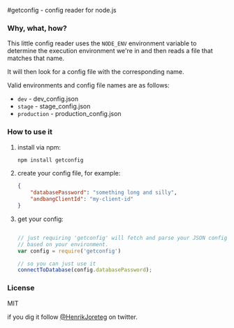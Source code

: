 #getconfig - config reader for node.js

### Why, what, how?
This little config reader uses the `NODE_ENV` environment variable to determine the execution environment we're in and then reads a file that matches that name. 

It will then look for a config file with the corresponding name.

Valid environments and config file names are as follows:

- `dev` - dev_config.json
- `stage` - stage_config.json
- `production` - production_config.json

### How to use it

1. install via npm: 

    ```bash
    npm install getconfig
    ```

2. create your config file, for example:

    ```json
    {
        "databasePassword": "something long and silly",
        "andbangClientId": "my-client-id"
    }
    ```

3. get your config: 

    ```js

    // just requiring 'getconfig' will fetch and parse your JSON config
    // based on your environment. 
    var config = require('getconfig')

    // so you can just use it
    connectToDatabase(config.databasePassword);
    ```

### License

MIT

if you dig it follow [@HenrikJoreteg](http://twitter.com/henrikjoreteg) on twitter.